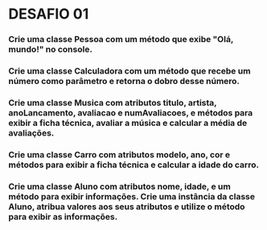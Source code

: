 # DESAFIO 01
### Crie uma classe Pessoa com um método que exibe "Olá, mundo!" no console.
### Crie uma classe Calculadora com um método que recebe um número como parâmetro e retorna o dobro desse número.
### Crie uma classe Musica com atributos titulo, artista, anoLancamento, avaliacao e numAvaliacoes, e métodos para exibir a ficha técnica, avaliar a música e calcular a média de avaliações.
### Crie uma classe Carro com atributos modelo, ano, cor e métodos para exibir a ficha técnica e calcular a idade do carro.
### Crie uma classe Aluno com atributos nome, idade, e um método para exibir informações. Crie uma instância da classe Aluno, atribua valores aos seus atributos e utilize o método para exibir as informações.